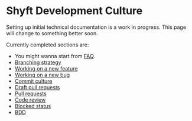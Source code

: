 # Shyft Development Culture

Setting up initial technical documentation is a work in progress. This page will change to something better soon. 

Currently completed sections are:
   * You might wanna start from [FAQ](FAQ).
   * [Branching strategy](Branching-strategy)
   * [Working on a new feature](Working-on-a-new-feature)
   * [Working on a new bug](Working-on-a-new-bug)
   * [Commit culture](commit-culture)
   * [Draft pull requests](Draft-pull-requests)
   * [Pull requests](Pull-Requests)
   * [Code review](Code-review)
   * [Blocked status](Blocked-status)
   * [BDD](BDD)